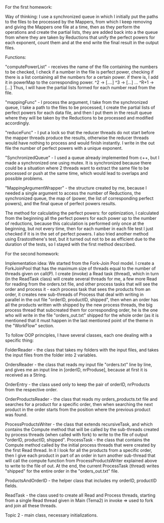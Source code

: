 For the first homework:

Way of thinking: I use a synchronized queue in which I initially put the paths to the files to be processed by the Mappers, from which I keep removing and giving the Mappers one file at a time, then as they perform the operations and create the partial lists, they are added back into a the queue from where they are taken by Reductions that unify the perfect powers for each exponent, count them and at the end write the final result in the output files.

Functions:

"computePowerList" - receives the name of the file containing the numbers to be checked, I check if a number in the file is perfect power, checking if there is a list containing all the numbers for a certain power. if there is, I add it in powerMap to the corresponding power. ^2 -> [....] ^3 -> [...] ... ^R+1 -> [...] Thus, I will have the partial lists formed for each number read from the file.

"mappingFunc" - I process the argument, I take from the synchronized queue, I take a path to the files to be processed, I create the partial lists of perfect powers for each data file, and then I put them in the result queue where they will be taken by the Reductions to be processed and modified accordingly.

"reduceFunc" - I put a lock so that the reducer threads do not start before the mapper threads produce the results, otherwise the reducer threads would have nothing to process and would finish instantly. I write in the out file the number of perfect powers with a unique exponent.

"SynchronizedQueue" - I used a queue already implemented from c++, but I made a synchronized one using mutex. It is synchronized because there could be a situation where 2 threads want to extract the same file to be processed or push at the same time, which would lead to overlaps and possible problems.

"MappingArgumentWrapper" - the structure created by me, because I needed a single argument to access the number of Reductions, the synchronized queue, the map of (power, the list of corresponding perfect powers), and the final queue of perfect powers results.

The method for calculating the perfect powers: for optimization, I calculated from the beginning all the perfect powers for each power up to the number of reductions, because this calculation is performed only once at the beginning, but not every time, then for each number in each file test I just checked if it is in the set of perfect powers. I also tried another method using Erastosthene's test, but it turned out not to be as efficient due to the duration of the tests, so I stayed with the first method described.

For the second homework:

Implementation idea:
We started from the Fork-Join Pool model. I create a ForkJoinPool that has the maximum size of threads equal to the number of threads
given on call(P). I create (invoke) a Read task (thread), which in turn (in the ReadTask class) will create several threads for me, a few more Read for
reading from the orders.txt file, and other process tasks that will see the order and process it - each process task that sees the products
from an order, it creates new sub-threads of Process that deal with writing in parallel in the out file "orderID, productID, shipped",
then when an order has all the products written with shipped by the new process threads, the big process thread that subcreated them for
corresponding order, he is the one who will write in the file "orders_out.txt" shipped for the whole order (as it is mentioned that it must happen
in the last mentioned point of the theme in the "WorkFlow" section.

To follow OOP principles, I have several classes, each one dealing with a specific thing:

FolderReader - the class that takes my folders with the input files, and takes the input files from the folder into 2 variables.

OrdersReader - the class that reads my input file "orders.txt" line by line, and gives me an input line in [orderID, nrProduse],
because at first it is received as a String.

OrderEntry - the class used only to keep the pair of orderID, nrProducts from the respective order.

OrderProductsReader - the class that reads my orders_products.txt file and searches for a product for a specific order, then when searching
                      the next product in the order starts from the position where the previous product was found.

ProcessProductsWriter - the class that extends recursiveTask, and which contains the Compute method that will be called by the sub-threads
                         created by process threads (when called with fork) to write to the file
                         of output "orderID, productID, shipped".
ProcessTask - the class that contains the Compute method called by the initial process threads that were created by the first Read thread.
              In it I look for all the products from a specific order, then I give each product in part of an order in turn
              another sub-thread that will call the compute function from ProcessProductsWriter explained above to write to the file
              of out. At the end, the current ProcessTask (thread) writes "shipped" for the entire order in the "orders_out.txt" file.

ProductsAndOrderID - the helper class that includes my orderID, productID fields.

ReadTask - the class used to create all Read and Process threads, starting from a single Read thread given in Main (Tema2)
             in invoke => used to fork and join all these threads.

Topic 2 - main class, necessary initializations.
